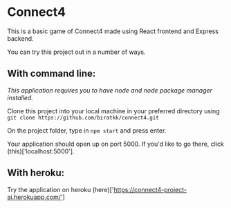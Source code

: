 # Connect4

This is a basic game of Connect4 made using React frontend and Express backend. 

You can try this project out in a number of ways.

## With command line:

*This application requires you to have node and node package manager installed.*

Clone this project into your local machine in your preferred directory using
`git clone https://github.com/biratkk/connect4.git`

On the project folder, type in
`npm start`
and press enter.

Your application should open up on port 5000. If you'd like to go there, click (this)['localhost:5000'].

## With heroku:

Try the application on heroku (here)['https://connect4-project-ai.herokuapp.com/']